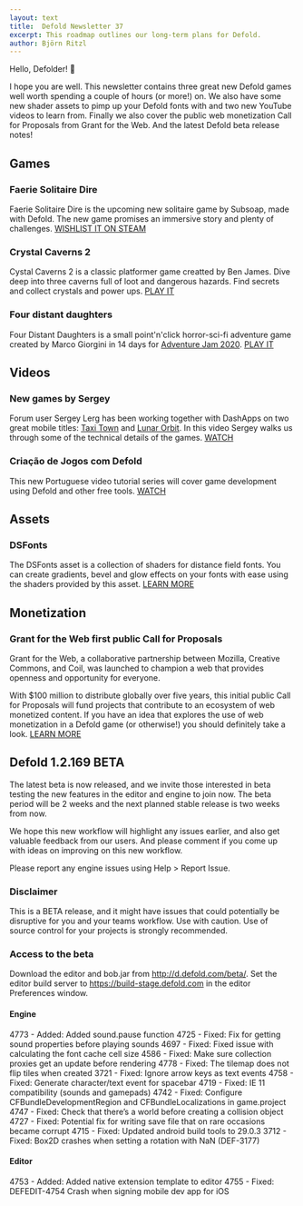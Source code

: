 ```yaml
---
layout: text
title:  Defold Newsletter 37
excerpt: This roadmap outlines our long-term plans for Defold.
author: Björn Ritzl
---
```


Hello, Defolder! 👋

I hope you are well. This newsletter contains three great new Defold games well worth spending a couple of hours (or more!) on. We also have some new shader assets to pimp up your Defold fonts with and two new YouTube videos to learn from.  Finally we also cover the public web monetization Call for Proposals from Grant for the Web. And the latest Defold beta release notes!

## Games
### Faerie Solitaire Dire
Faerie Solitaire Dire is the upcoming new solitaire game by Subsoap, made with Defold. The new game promises an immersive story and plenty of challenges. [WISHLIST IT ON STEAM](https://store.steampowered.com/app/556530/Faerie_Solitaire_Dire/)

### Crystal Caverns 2
Cystal Caverns 2 is a classic platformer game creatted by Ben James. Dive deep into three caverns full of loot and dangerous hazards. Find secrets and collect crystals and power ups. [PLAY IT](https://benjames171.itch.io/crystal-caverns-2)

### Four distant daughters
Four Distant Daughters is a small point'n'click horror-sci-fi adventure game created by Marco Giorgini in 14 days for [Adventure Jam 2020](https://jams.gamejolt.io/advjam2020). [PLAY IT](https://gamejolt.com/games/four_distant_daughters/488839)


## Videos
### New games by Sergey
Forum user Sergey Lerg has been working together with DashApps on two great mobile titles: [Taxi Town](https://apps.apple.com/app/taxi-town/id1501324428) and [Lunar Orbit](https://apps.apple.com/app/lunar-orbit-space-strategy/id1486762718). In this video Sergey walks us through some of the technical details of the games. [WATCH](https://www.youtube.com/watch?v=sK4pJ8A3YS4)

### Criação de Jogos com Defold
This new Portuguese video tutorial series will cover game development using Defold and other free tools. [WATCH](https://www.youtube.com/watch?v=AsVSeza6oJ4)


## Assets
### DSFonts
The DSFonts asset is a collection of shaders for distance field fonts. You can create gradients, bevel and glow effects on your fonts with ease using the shaders provided by this asset. [LEARN MORE](https://defold.com/assets/dsfonts/)


## Monetization
### Grant for the Web first public Call for Proposals
Grant for the Web, a collaborative partnership between Mozilla, Creative Commons, and Coil, was launched to champion a web that provides openness and opportunity for everyone.

With $100 million to distribute globally over five years, this initial public Call for Proposals will fund projects that contribute to an ecosystem of web monetized content. If you have an idea that explores the use of web monetization in a Defold game (or otherwise!) you should definitely take a look. [LEARN MORE](https://www.grantfortheweb.org/post/announcing-first-public-call-for-proposals)


## Defold 1.2.169 BETA
The latest beta is now released, and we invite those interested in beta testing the new features in the editor and engine to join now. The beta period will be 2 weeks and the next planned stable release is two weeks from now.

We hope this new workflow will highlight any issues earlier, and also get valuable feedback from our users. And please comment if you come up with ideas on improving on this new workflow.

Please report any engine issues using Help > Report Issue.

### Disclaimer
This is a BETA release, and it might have issues that could potentially be disruptive for you and your teams workflow. Use with caution. Use of source control for your projects is strongly recommended.

### Access to the beta
Download the editor and bob.jar from http://d.defold.com/beta/. Set the editor build server to https://build-stage.defold.com in the editor Preferences window.

#### Engine
4773 - Added: Added sound.pause function
4725 - Fixed: Fix for getting sound properties before playing sounds
4697 - Fixed: Fixed issue with calculating the font cache cell size
4586 - Fixed: Make sure collection proxies get an update before rendering
4778 - Fixed: The tilemap does not flip tiles when created
3721 - Fixed: Ignore arrow keys as text events
4758 - Fixed: Generate character/text event for spacebar
4719 - Fixed: IE 11 compatibility (sounds and gamepads)
4742 - Fixed: Configure CFBundleDevelopmentRegion and CFBundleLocalizations in game.project
4747 - Fixed: Check that there’s a world before creating a collision object
4727 - Fixed: Potential fix for writing save file that on rare occasions became corrupt
4715 - Fixed: Updated android build tools to 29.0.3
3712 - Fixed: Box2D crashes when setting a rotation with NaN (DEF-3177)

#### Editor
4753 - Added: Added native extension template to editor
4755 - Fixed: DEFEDIT-4754 Crash when signing mobile dev app for iOS
